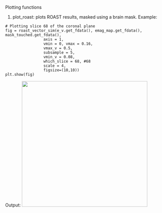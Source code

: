 Plotting functions

1) plot_roast: plots ROAST results, masked using a brain mask.
Example:
```
# Plotting slice 68 of the coronal plane
fig = roast_vector_sim(e_v.get_fdata(), emag_map.get_fdata(), mask_touched.get_fdata(),
                 axis = 1,
                 vmin = 0, vmax = 0.16,
                 vmax_v = 0.5,
                 subsample = 5,
                 vmin_v = 0.08,
                 which_slice = 68, #68
                 scale = 4,
                 figsize=(10,10))
plt.show(fig)
```
Output:
<img src="https://user-images.githubusercontent.com/4202630/154839785-44f1f3fc-3715-43b8-ab02-d5ca00c399f5.png." data-canonical-src="https://user-images.githubusercontent.com/4202630/154839785-44f1f3fc-3715-43b8-ab02-d5ca00c399f5.png" width="400" height="400" />
